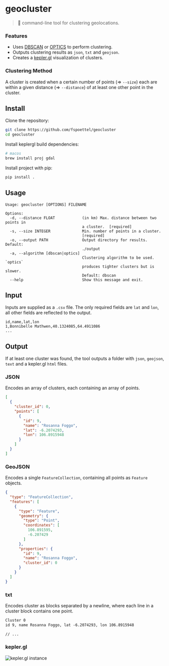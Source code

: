 # geocluster

> 📍 command-line tool for clustering geolocations.

### Features

 - Uses [DBSCAN](https://scikit-learn.org/stable/modules/generated/sklearn.cluster.DBSCAN.html) or [OPTICS](https://scikit-learn.org/stable/modules/generated/sklearn.cluster.OPTICS.html) to perform clustering.
 - Outputs clustering results as `json`, `txt` and `geojson`.
 - Creates a [kepler.gl](https://kepler.gl) visualization of clusters.

### Clustering Method

A cluster is created when a certain number of points (=> `--size`) each are within a given distance (=> `--distance`) of at least one other point in the cluster. 


## Install

Clone the repository:

```sh
git clone https://github.com/fspoettel/geocluster
cd geocluster
```

Install keplergl build dependencies:

```sh
# macos
brew install proj gdal
```

Install project with pip:
```sh
pip install .
```

## Usage

```
Usage: geocluster [OPTIONS] FILENAME

Options:
  -d, --distance FLOAT            (in km) Max. distance between two points in
                                  a cluster.  [required]
  -s, --size INTEGER              Min. number of points in a cluster.
                                  [required]
  -o, --output PATH               Output directory for results. Default:
                                  ./output
  -a, --algorithm [dbscan|optics]
                                  Clustering algorithm to be used. `optics`
                                  produces tighter clusters but is slower.
                                  Default: dbscan
  --help                          Show this message and exit.
```

## Input

Inputs are supplied as a `.csv` file. The only required fields are `lat` and `lon`, all other fields are reflected to the output.

```csv
id,name,lat,lon
1,Bonnibelle Mathwen,40.1324085,64.4911086
...
```

## Output

If at least one cluster was found, the tool outputs a folder with `json`, `geojson`, `text` and a kepler.gl `html` files.

### JSON

Encodes an array of clusters, each containing an array of points.

```json
[
  {
    "cluster_id": 0,
    "points": [
      {
        "id": 9,
        "name": "Rosanna Foggo",
        "lat": -6.2074293,
        "lon": 106.8915948
      }
    ]
  }
]
```

### GeoJSON

Encodes a single `FeatureCollection`, containing all points as `Feature` objects.

```json
{
  "type": "FeatureCollection",
  "features": [
    {
      "type": "Feature",
      "geometry": {
        "type": "Point",
        "coordinates": [
          106.891595,
          -6.207429
        ]
      },
      "properties": {
        "id": 9,
        "name": "Rosanna Foggo",
        "cluster_id": 0
      }
    }
  ]
}
```

### txt

Encodes cluster as blocks separated by a newline, where each line in a cluster block contains one point.

```txt
Cluster 0
id 9, name Rosanna Foggo, lat -6.2074293, lon 106.8915948

// ...
```

### kepler.gl

![kepler.gl instance](https://user-images.githubusercontent.com/1682504/176478177-c0446b51-4060-495c-803d-79e2bbd3e966.png)

